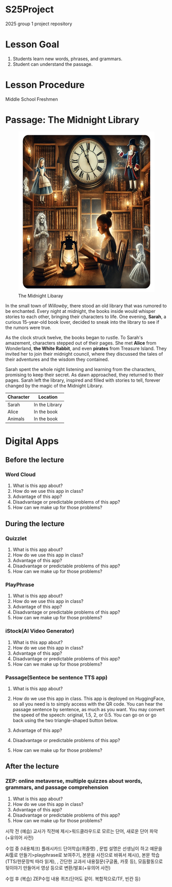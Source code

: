 # S25Project
2025 group 1 project repository

# Lesson Goal
1. Students learn new words, phrases, and grammars.
2. Student can understand the passage. 

# Lesson Procedure
Middle School Freshmen

# Passage: The Midnight Library

<figure>
  <img src="https://github.com/MK316/Digital-Literacy-Class/blob/main/materials/story01.png" height="500", width="500">
  <figcaption>The Midnight Libaray</figcaption>
</figure>


In the small town of *Willowby*, there stood an old library that was rumored to be enchanted. Every night at midnight, the books inside would whisper stories to each other, bringing their characters to life. One evening, **Sarah**, a curious 15-year-old book lover, decided to sneak into the library to see if the rumors were true.

As the clock struck twelve, the books began to rustle. To Sarah's amazement, characters stepped out of their pages. She met **Alice** from Wonderland, **the White Rabbit**, and even **pirates** from Treasure Island. They invited her to join their midnight council, where they discussed the tales of their adventures and the wisdom they contained.

Sarah spent the whole night listening and learning from the characters, promising to keep their secret. As dawn approached, they returned to their pages. Sarah left the library, inspired and filled with stories to tell, forever changed by the magic of the Midnight Library.


| Character |      Location     | 
|-----------|-------------------|
| Sarah     |   In the Library  |
| Alice     |   In the book     | 
| Animals   |   In the book     |


# Digital Apps
## Before the lecture
### Word Cloud
1. What is this app about?
2. How do we use this app in class?
3. Advantage of this app?
4. Disadvantage or predictable problems of this app?
5. How can we make up for those problems?

## During the lecture
### Quizzlet
1. What is this app about?
2. How do we use this app in class?
3. Advantage of this app?
4. Disadvantage or predictable problems of this app?
5. How can we make up for those problems?
### PlayPhrase
1. What is this app about?
2. How do we use this app in class?
3. Advantage of this app?
4. Disadvantage or predictable problems of this app?
5. How can we make up for those problems?
### iStock(AI Video Generator)
1. What is this app about?
2. How do we use this app in class?
3. Advantage of this app?
4. Disadvantage or predictable problems of this app?
5. How can we make up for those problems?
### Passage(Sentece be sentence TTS app)
1. What is this app about?
2. How do we use this app in class.
This app is deployed on HuggingFace, so all you need is to simply access with the QR code.
You can hear the passage sentence by sentence, as much as you want. 
You may convert the speed of the speech: original, 1.5, 2, or 0.5. 
You can go on or go back using the two triangle-shaped button below.

3. Advantage of this app?
4. Disadvantage or predictable problems of this app?
5. How can we make up for those problems?

## After the lecture
### ZEP: online metaverse, multiple quizzes about words, grammars, and passage comprehension
1. What is this app about?
2. How do we use this app in class?
3. Advantage of this app?
4. Disadvantage or predictable problems of this app?
5. How can we make up for those problems?



시작 전
(예습)  교사가 직전에 제시>워드클라우드로 모르는 단어, 새로운 단어 파악 (+유의어 사전)

수업 중
(내용체크) 플래시카드 단어학습(퀴즐랫) , 문법 설명은 선생님이 하고 예문을 AI툴로 만들기>playphrase로 보여주기, 본문을 사진으로 바꿔서 제시(), 본문 학습(TTS/한문장씩 따라 읽게), , 간단한 교과서 내용질문(구글폼, 카훗 등), 모둠활동으로 뒷이야기 만들어서 영상 등으로 변환/발표(+유의어 사전)

수업 후 
(복습) ZEP수업 내용 퀴즈(단어도 같이. 복합적으로/TF, 빈칸 등)
